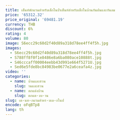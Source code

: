 ```yaml
---
title: เต็นท์พักแรมสำหรับเด็กในป่าเต็นท์สำหรับเด็กในบ้านกันฝนและกันลม
price: '65312.32'
price_original: '69481.19'
currency: THB
discount: 6%
rating: 4
volume: 80
image: S6ecc29c60d2f40d89a318d78ee4ff4f5h.jpg
images:
  - S6ecc29c60d2f40d89a318d78ee4ff4f5h.jpg
  - S788ff8f0f1e8486e8a6ba080ace10888t.jpg
  - S46cccaff00004eebb43d991e664f5271U.jpg
  - Sed6e5fde8bc84983be0677e2a6ceafa4z.jpg
video: ''
categories:
  - name: บ้านและสวน
    slug: านและสวน
  - name: ตกแต่งบ้าน
    slug: ตกแต-งบ-าน
slug: เต-นท-กแรมสำหร-บเด-กในป
encode: oFqBTp8
lang: th
---
```

  